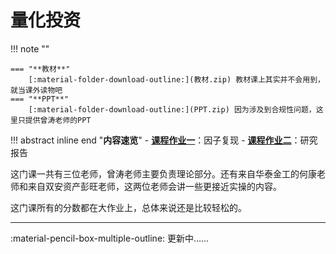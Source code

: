 # **量化投资**

!!! note ""    
    
    === "**教材**"
        [:material-folder-download-outline:](教材.zip) 教材课上其实并不会用到，就当课外读物吧
    === "**PPT**"
        [:material-folder-download-outline:](PPT.zip) 因为涉及到合规性问题，这里只提供曾涛老师的PPT
        

!!! abstract inline end "**内容速览**"
    - [**课程作业一**](量化_1.md)：因子复现
    - [**课程作业二**](量化_2.md)：研究报告


这门课一共有三位老师，曾涛老师主要负责理论部分。还有来自华泰金工的何康老师和来自双安资产彭旺老师，这两位老师会讲一些更接近实操的内容。

这门课所有的分数都在大作业上，总体来说还是比较轻松的。

****

:material-pencil-box-multiple-outline: 更新中……